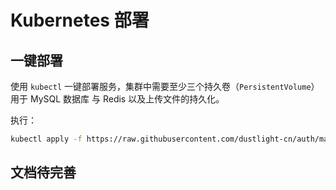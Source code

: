 # Kubernetes 部署
## 一键部署
使用 ```kubectl``` 一键部署服务，集群中需要至少三个持久卷（```PersistentVolume```）用于 MySQL 数据库 与 Redis 以及上传文件的持久化。

执行：
```bash
kubectl apply -f https://raw.githubusercontent.com/dustlight-cn/auth/master/docs/deploy/k8s/deploy.yaml
```

## 文档待完善
